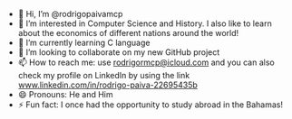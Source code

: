 - 👋 Hi, I’m @rodrigopaivamcp
- 👀 I’m interested in Computer Science and History. I also like to learn about the economics of different nations around the world!
- 🌱 I’m currently learning C language 
- 💞️ I’m looking to collaborate on my new GitHub project 
- 📫 How to reach me: use rodrigormcp@icloud.com and you can also check my profile on LinkedIn by using the link www.linkedin.com/in/rodrigo-paiva-22695435b
- 😄 Pronouns: He and Him
- ⚡ Fun fact: I once had the opportunity to study abroad in the Bahamas! 

<!---
rodrigopaivamcp/rodrigopaivamcp is a ✨ special ✨ repository because its `README.md` (this file) appears on your GitHub profile.
You can click the Preview link to take a look at your changes.
--->
